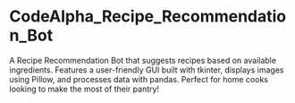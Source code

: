 # CodeAlpha_Recipe_Recommendation_Bot
A Recipe Recommendation Bot that suggests recipes based on available ingredients. Features a user-friendly GUI built with tkinter, displays images using Pillow, and processes data with pandas. Perfect for home cooks looking to make the most of their pantry!
